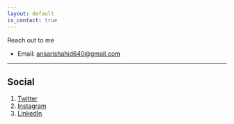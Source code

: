 ```yaml
---
layout: default
is_contact: true
---
```

Reach out to me 

* Email: [ansarishahid640@gmail.com](mailto:ansarishahid640@gmail.com)
---

## Social

1. [Twitter](#https://x.com/shahidansari110)
2. [Instagram](#https://www.instagram.com/shahidraza._/)
3. [LinkedIn](#https://www.linkedin.com/in/shahidans/)
